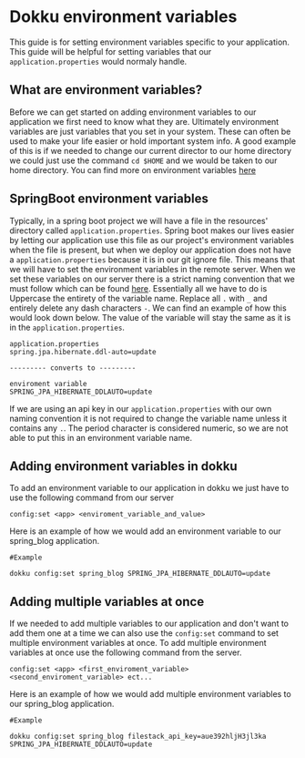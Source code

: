 # Dokku environment variables
This guide is for setting environment variables specific to your application. This guide will be helpful for setting variables that our `application.properties` would normaly handle.
## What are environment variables?
Before we can get started on adding environment variables to our application we first need to know what they are. Ultimately environment variables are just variables that you set in your system. These can often be used to make your life easier or hold important system info. A good example of this is if we needed to change our current director to our home directory we could just use the command `cd $HOME` and we would be taken to our home directory. You can find more on environment variables [here](https://medium.com/chingu/an-introduction-to-environment-variables-and-how-to-use-them-f602f66d15fa#:~:text=An%20environment%20variable%20is%20a,at%20a%20point%20in%20time.)
## SpringBoot environment variables
Typically, in a spring boot project we will have a file in the resources' directory called `application.properties`. Spring boot makes our lives easier by letting our application use this file as our project's environment variables when the file is present, but when we deploy our application does not have a `application.properties` because it is in our git ignore file. This means that we will have to set the environment variables in the remote server. When we set these variables on our server there is a strict naming convention that we must follow which can be found [here](https://docs.spring.io/spring-boot/docs/current/reference/html/spring-boot-features.html#boot-features-external-config-relaxed-binding-from-environment-variables). Essentially all we have to do is Uppercase the entirety of the variable name. Replace all `.` with `_` and entirely delete any dash characters `-`. We can find an example of how this would look down below. The value of the variable will stay the same as it is in the `application.properties`.
```
application.properties
spring.jpa.hibernate.ddl-auto=update

--------- converts to ---------

enviroment variable
SPRING_JPA_HIBERNATE_DDLAUTO=update
```
If we are using an api key in our `application.properties` with our own naming convention it is not required to change the variable name unless it contains any `.`. The period character is considered numeric, so we are not able to put this in an environment variable name.
## Adding environment variables in dokku
To add an environment variable to our application in dokku we just have to use the following command from our server
```
config:set <app> <enviroment_variable_and_value>
```
Here is an example of how we would add an environment variable to our spring_blog application.
```
#Example

dokku config:set spring_blog SPRING_JPA_HIBERNATE_DDLAUTO=update
```
## Adding multiple variables at once
If we needed to add multiple variables to our application and don't want to add them one at a time we can also use the `config:set` command to set multiple environment variables  at once. To add multiple environment variables at once use the following command from the server.
```
config:set <app> <first_enviroment_variable> <second_enviroment_variable> ect...
```
Here is an example of how we would add multiple environment variables to our spring_blog application.
```
#Example

dokku config:set spring_blog filestack_api_key=aue392hljH3jl3ka SPRING_JPA_HIBERNATE_DDLAUTO=update
```